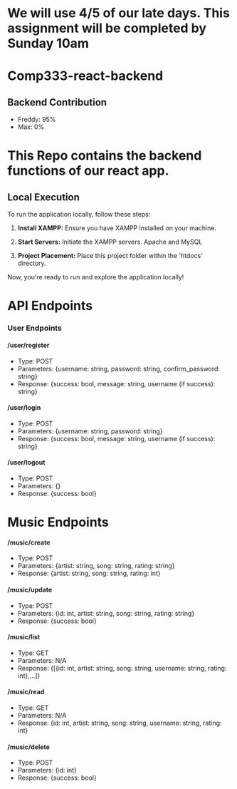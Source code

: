# We will use 4/5 of our late days. This assignment will be completed by Sunday 10am

# Comp333-react-backend

## Backend Contribution
- Freddy: 95%
- Max: 0%

# This Repo contains the backend functions of our react app.

## Local Execution

To run the application locally, follow these steps:

1. **Install XAMPP:**
   Ensure you have XAMPP installed on your machine.

2. **Start Servers:**
   Initiate the XAMPP servers. Apache and MySQL

3. **Project Placement:**
   Place this project folder within the 'htdocs' directory.

Now, you're ready to run and explore the application locally!


# API Endpoints

### User Endpoints

#### /user/register
- Type: POST
- Parameters: {username: string, password: string, confirm_password: string}
- Response: {success: bool, message: string, username (if success): string}

#### /user/login
- Type: POST
- Parameters: {username: string, password: string}
- Response: {success: bool, message: string, username (if success): string}

#### /user/logout
- Type: POST
- Parameters: {}
- Response: {success: bool}



# Music Endpoints

#### /music/create
- Type: POST
- Parameters: {artist: string, song: string, rating: string}
- Response: {artist: string, song: string, rating: int}

#### /music/update
- Type: POST
- Parameters: {id: int, artist: string, song: string, rating: string}
- Response: {success: bool}
  
#### /music/list
- Type: GET
- Parameters: N/A
- Response: {[{id: int, artist: string, song: string, username: string, rating: int},...]}

#### /music/read
- Type: GET
- Parameters: N/A
- Response: {id: int, artist: string, song: string, username: string, rating: int}

#### /music/delete
- Type: POST
- Parameters: {id: int}
- Response: {success: bool}
